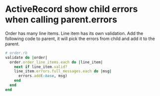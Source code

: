 # ActiveRecord show child errors when calling parent.errors

Order has many line items. Line item has its own validation. Add the following
code to parent, it will pick the errors from child and add it to the parent.

```ruby
# order.rb
validate do |order|
  order.order_line_items.each do |line_item|
    next if line_item.valid?
    line_item.errors.full_messages.each do |msg|
      errors.add(:base, msg)
    end
  end
end
```
